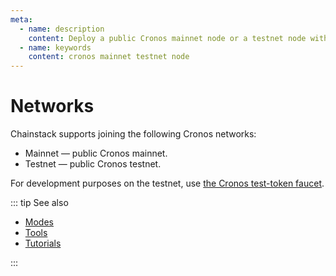 ```yaml
---
meta:
  - name: description
    content: Deploy a public Cronos mainnet node or a testnet node with the Chainstack managed blockchain services in minutes.
  - name: keywords
    content: cronos mainnet testnet node
---
```


# Networks

Chainstack supports joining the following Cronos networks:

* Mainnet — public Cronos mainnet.
* Testnet — public Cronos testnet.

For development purposes on the testnet, use [the Cronos test-token faucet](https://cronos.org/faucet).

::: tip See also

* [Modes](/operations/cronos/modes)
* [Tools](/operations/cronos/tools)
* [Tutorials](/tutorials/cronos/)

:::
